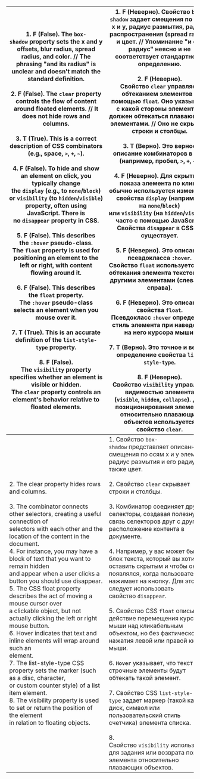 
| 1. **F** (False). The `box-shadow` property sets the x and y offsets, blur radius, **spread radius**, and color. // The phrasing "and its radius" is unclear and doesn't match the standard definition.<br>    <br>2. **F** (False). The `clear` property controls the flow of content around floated elements. // It does not hide rows and columns.<br>    <br>3. **T** (True). This is a correct description of CSS combinators (e.g., space, `>`, `+`, `~`).<br>    <br>4. **F** (False). To hide and show an element on click, you typically change the `display` (e.g., to `none`/`block`) or `visibility` (to `hidden`/`visible`) property, often using JavaScript. There is no `disappear` property in CSS.<br>    <br>5. **F** (False). This describes the `:hover` pseudo-class. The `float` property is used for positioning an element to the left or right, with content flowing around it.<br>    <br>6. **F** (False). This describes the `float` property. The `:hover` pseudo-class selects an element when you mouse over it.<br>    <br>7. **T** (True). This is an accurate definition of the `list-style-type` property.<br>    <br>8. **F** (False). The `visibility` property specifies whether an element is visible or hidden. The `clear` property controls an element's behavior relative to floated elements. | 1. **F** (Неверно). Свойство `box-shadow` задает смещения по осям x и y, радиус размытия, радиус распространения (spread radius) и цвет. // Упоминание "и его радиус" неясно и не соответствует стандартному определению.<br>    <br>2. **F** (Неверно). Свойство `clear` управляет обтеканием элементов с помощью `float`. Оно указывает, с какой стороны элемент не должен обтекаться плавающими элементами.  // Оно не скрывает строки и столбцы.<br>    <br>3. **T** (Верно). Это верное описание комбинаторов в CSS (например, пробел, `>`, `+`, `~`).<br>    <br>4. **F** (Неверно). Для скрытия и показа элемента по клику обычно используется изменение свойства `display` (например, на `none`/`block`) или `visibility` (на `hidden`/`visible`), часто с помощью JavaScript. Свойства `disappear` в CSS не существует.<br>    <br>5. **F** (Неверно). Это описание псевдокласса `:hover`. Свойство `float` используется для обтекания элемента текстом или другими элементами (слева или справа).<br>    <br>6. **F** (Неверно). Это описание свойства `float`. Псевдокласс `:hover` определяет стиль элемента при наведении на него курсора мыши.<br>    <br>7. **T** (Верно). Это точное и верное определение свойства `list-style-type`.<br>    <br>8. **F** (Неверно). Свойство `visibility` управляет видимостью элемента (`visible`, `hidden`, `collapse`). Для позиционирования элемента относительно плавающих объектов используется свойство `clear`. |
| ----------------------------------------------------------------------------------------------------------------------------------------------------------------------------------------------------------------------------------------------------------------------------------------------------------------------------------------------------------------------------------------------------------------------------------------------------------------------------------------------------------------------------------------------------------------------------------------------------------------------------------------------------------------------------------------------------------------------------------------------------------------------------------------------------------------------------------------------------------------------------------------------------------------------------------------------------------------------------------------------------------------------------------------------------------------------------------------------------------------------------------------------------------------------------------------------------------------------------------------------------------------------------------------------------------------------------------------- | ------------------------------------------------------------------------------------------------------------------------------------------------------------------------------------------------------------------------------------------------------------------------------------------------------------------------------------------------------------------------------------------------------------------------------------------------------------------------------------------------------------------------------------------------------------------------------------------------------------------------------------------------------------------------------------------------------------------------------------------------------------------------------------------------------------------------------------------------------------------------------------------------------------------------------------------------------------------------------------------------------------------------------------------------------------------------------------------------------------------------------------------------------------------------------------------------------------------------------------------------------------------------------------------------------------------------------------------------------------------------------------------------------------------------------------------------------------------------ |
| 2. The clear property hides rows and columns.<br><br>3. The combinator connects other selectors, creating a useful connection of<br>selectors with each other and the location of the content in the document.<br>4. For instance, you may have a block of text that you want to remain hidden<br>and appear when a user clicks a button you should use disappear.<br>5. The CSS float property describes the act of moving a mouse cursor over<br>a clickable object, but not actually clicking the left or right mouse button.<br>6. Hover indicates that text and inline elements will wrap around such an<br>element.<br>7. The list-style-type CSS property sets the marker (such as a disc, character,<br>or custom counter style) of a list item element.<br>8. The visibility property is used to set or return the position of the element<br>in relation to floating objects.                                                                                                                                                                                                                                                                                                                                                                                                                                                   | 1. Свойство `box-shadow` представляет описанные смещения по осям x и y элемента, радиус размытия и его радиус, а также цвет.<br>    <br>2. Свойство `clear` скрывает строки и столбцы.<br>    <br>3. Комбинатор соединяет другие селекторы, создавая полезную связь селекторов друг с другом и расположение контента в документе.<br>    <br>4. Например, у вас может быть блок текста, который вы хотите оставить скрытым и чтобы он появлялся, когда пользователь нажимает на кнопку. Для этого следует использовать свойство `disappear`.<br>    <br>5. Свойство CSS `float` описывает действие перемещения курсора мыши над кликабельным объектом, но без фактического нажатия левой или правой кнопки мыши.<br>    <br>6. **`Hover`** указывает, что текст и строчные элементы будут обтекать такой элемент.<br>    <br>7. Свойство CSS `list-style-type` задает маркер (такой как диск, символ или пользовательский стиль счетчика) элемента списка.<br>    <br>8. Свойство `visibility` используется для задания или возврата позиции элемента относительно плавающих объектов.                                                                                                                                                                                                                                                                                                                                                                                   |

